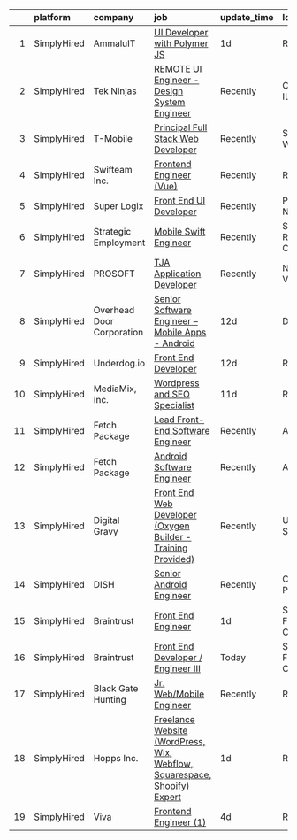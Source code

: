 

|    | platform    | company                   | job                                                                                                                                                                              | update_time   | location          |
|---:|:------------|:--------------------------|:---------------------------------------------------------------------------------------------------------------------------------------------------------------------------------|:--------------|:------------------|
|  1 | SimplyHired | AmmaluIT                  | [UI Developer with Polymer JS](https://www.simplyhired.com/job/fg705JkzLaraGaBgzPj9L-Vdd11AOM3ykFNvo_aQnExZt5BFW6BPhA?q=ui+engineer)                                             | 1d            | Remote            |
|  2 | SimplyHired | Tek Ninjas                | [REMOTE UI Engineer - Design System Engineer](https://www.simplyhired.com/job/DlVwzYHZ_CvH_ziikgYXJLP4xp6Ih0Ixcy056vznKuzxnKfSoSZuHw?q=ui+engineer)                              | Recently      | Chicago, IL       |
|  3 | SimplyHired | T-Mobile                  | [Principal Full Stack Web Developer](https://www.simplyhired.com/job/ELqe8tfmj1uozb4Bdhy2A-ldmlJyc7V5IGjRWJ6mjn_1LuHnrzpEBA?q=ui+engineer)                                       | Recently      | Seattle, WA       |
|  4 | SimplyHired | Swifteam Inc.             | [Frontend Engineer (Vue)](https://www.simplyhired.com/job/CX9fMVUc_43FTuicMkR_ytM5boRTbWgBb9yh4L1AD9Nvs979Z42Unw?q=ui+engineer)                                                  | Recently      | Remote            |
|  5 | SimplyHired | Super Logix               | [Front End UI Developer](https://www.simplyhired.com/job/j8Aw-BCxogEmTKiJRDtl7VlhIt6ZSugr5eohic6ARnTXmGfIf3mWcQ?q=ui+engineer)                                                   | Recently      | Princeton, NJ     |
|  6 | SimplyHired | Strategic Employment      | [Mobile Swift Engineer](https://www.simplyhired.com/job/HvFKFUPBQks4TvdZXzAUvjF0nI8KVBS8256b_IgO654UlAA08Jjlvg?q=ui+engineer)                                                    | Recently      | San Ramon, CA     |
|  7 | SimplyHired | PROSOFT                   | [TJA Application Developer](https://www.simplyhired.com/job/tfI3CBA_fLanfSQngAXS1qjPy3Foc-Tv0JDV7LTJsccA-v9Ae5uZew?q=ui+engineer)                                                | Recently      | Norfolk, VA       |
|  8 | SimplyHired | Overhead Door Corporation | [Senior Software Engineer – Mobile Apps - Android](https://www.simplyhired.com/job/U4M5O4Q6qRCvPHt5zFtQFRnNpTxeDxfJ4JT5ggcQ3DyT2VddqcnTEg?q=ui+engineer)                         | 12d           | Dallas, TX        |
|  9 | SimplyHired | Underdog.io               | [Front End Developer](https://www.simplyhired.com/job/bKHSv5Crya-PQseHciDP5wVap6EGVW40KqRY_ikjYgsi6Xi8F_XGmw?q=ui+engineer)                                                      | 12d           | Remote            |
| 10 | SimplyHired | MediaMix, Inc.            | [Wordpress and SEO Specialist](https://www.simplyhired.com/job/WzvsMCmw9YmZ0iHrtqSuV4hf0NtrnfCoF3ocdXja_7GkKt8KWIHP8A?q=ui+engineer)                                             | 11d           | Remote            |
| 11 | SimplyHired | Fetch Package             | [Lead Front-End Software Engineer](https://www.simplyhired.com/job/wmWFOrg_dADbAk2ayo1d7eaBqTFgJ2C4lugHfvxC1gowl-m3TaH0-Q?q=ui+engineer)                                         | Recently      | Austin, TX        |
| 12 | SimplyHired | Fetch Package             | [Android Software Engineer](https://www.simplyhired.com/job/ATYBjMwBf5XEbT8xZiRcv4_HLudoOMoopTsRlU2owPQNNecdr0oRdw?q=ui+engineer)                                                | Recently      | Austin, TX        |
| 13 | SimplyHired | Digital Gravy             | [Front End Web Developer (Oxygen Builder - Training Provided)](https://www.simplyhired.com/job/WFNUWoaXeifz1jRoSBk5sAK-w2Axyn5ouIkKJCcmG6Uj6C3fkSuR-A?q=ui+engineer)             | Recently      | United States     |
| 14 | SimplyHired | DISH                      | [Senior Android Engineer](https://www.simplyhired.com/job/whdtX1JV19uAjBuer2jS8J906NgTAjqraYmzRc6iNxGfe06xtKfSew?q=ui+engineer)                                                  | Recently      | Overland Park, KS |
| 15 | SimplyHired | Braintrust                | [Front End Engineer](https://www.simplyhired.com/job/RtnwUQKdaGzFIyxYH0fi8N_dMywXpkebfBj2CNyZW-CxIN97GuRk8g?q=ui+engineer)                                                       | 1d            | San Francisco, CA |
| 16 | SimplyHired | Braintrust                | [Front End Developer / Engineer III](https://www.simplyhired.com/job/0ltUUWKU7updilG32a5UWjmX7RfNlP1zeozNkxt6mzZo4lGKBMHZCw?q=ui+engineer)                                       | Today         | San Francisco, CA |
| 17 | SimplyHired | Black Gate Hunting        | [Jr. Web/Mobile Engineer](https://www.simplyhired.com/job/b6R1U2PqDlB4ZhtAux4elsJ6X_tu6mcReA7xfAAXap7HuFEZeI5ojQ?q=ui+engineer)                                                  | Recently      | Remote            |
| 18 | SimplyHired | Hopps Inc.                | [Freelance Website (WordPress, Wix, Webflow, Squarespace, Shopify) Expert](https://www.simplyhired.com/job/AHnE5SSJLG9Ok7kwedMNPUJ4aAherPFc6bMiX2Ww-B4pZD2VyDu7zA?q=ui+engineer) | 1d            | Remote            |
| 19 | SimplyHired | Viva                      | [Frontend Engineer (1)](https://www.simplyhired.com/job/SCl_b1_UC0vki0FCTgeyUl_WiJEQTFK2gg_sw7m3XLpyfl3ckdv_8Q?q=ui+engineer)                                                    | 4d            | Remote            |